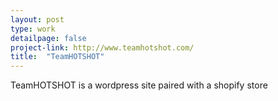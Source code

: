 ```yaml
---
layout: post
type: work
detailpage: false
project-link: http://www.teamhotshot.com/
title:  "TeamHOTSHOT"
---
```


TeamHOTSHOT is a wordpress site paired with a shopify store